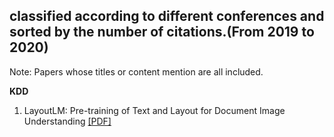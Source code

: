 ## classified according to different conferences and sorted by the number of citations.(From 2019 to 2020)
Note: Papers whose titles or content mention <multimodel> are all included.

__KDD__
1. LayoutLM: Pre-training of Text and Layout for Document Image Understanding [[PDF]](https://dl.acm.org/doi/pdf/10.1145/3394486.3403172)
